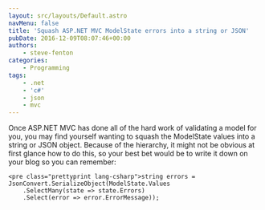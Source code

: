 ```yaml
---
layout: src/layouts/Default.astro
navMenu: false
title: 'Squash ASP.NET MVC ModelState errors into a string or JSON'
pubDate: 2016-12-09T08:07:46+00:00
authors:
    - steve-fenton
categories:
    - Programming
tags:
    - .net
    - 'c#'
    - json
    - mvc
---
```


Once ASP.NET MVC has done all of the hard work of validating a model for you, you may find yourself wanting to squash the ModelState values into a string or JSON object. Because of the hierarchy, it might not be obvious at first glance how to do this, so your best bet would be to write it down on your blog so you can remember:

```
<pre class="prettyprint lang-csharp">string errors = JsonConvert.SerializeObject(ModelState.Values
    .SelectMany(state => state.Errors)
    .Select(error => error.ErrorMessage));
```